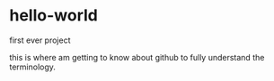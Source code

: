 # hello-world
first ever project

this is where am getting to know about github to fully understand the terminology.
